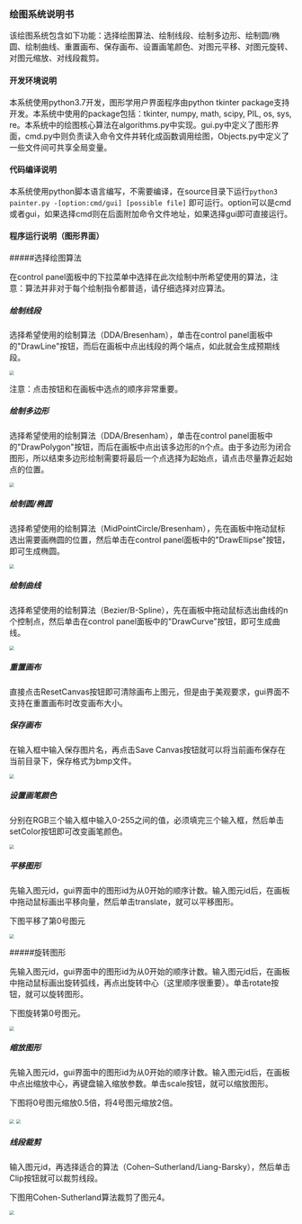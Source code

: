 ### 绘图系统说明书

该绘图系统包含如下功能：选择绘图算法、绘制线段、绘制多边形、绘制圆/椭圆、绘制曲线、重置画布、保存画布、设置画笔颜色、对图元平移、对图元旋转、对图元缩放、对线段裁剪。

#### 开发环境说明

本系统使用python3.7开发，图形学用户界面程序由python tkinter package支持开发。本系统中使用的package包括：tkinter, numpy, math, scipy, PIL, os, sys, re。本系统中的绘图核心算法在algorithms.py中实现。gui.py中定义了图形界面，cmd.py中则负责读入命令文件并转化成函数调用绘图，Objects.py中定义了一些文件间可共享全局变量。

#### 代码编译说明

本系统使用python脚本语言编写，不需要编译，在source目录下运行`python3  painter.py -[option:cmd/gui] [possible file]` 即可运行。option可以是cmd或者gui，如果选择cmd则在后面附加命令文件地址，如果选择gui即可直接运行。

#### 程序运行说明（图形界面）

#####选择绘图算法

在control panel面板中的下拉菜单中选择在此次绘制中所希望使用的算法，注意：算法并非对于每个绘制指令都普适，请仔细选择对应算法。

##### 绘制线段

选择希望使用的绘制算法（DDA/Bresenham），单击在control panel面板中的"DrawLine"按钮，而后在画板中点出线段的两个端点，如此就会生成预期线段。

<img src="picture/image-20190615155801825.png" style="zoom:50%" />

注意：点击按钮和在画板中选点的顺序非常重要。

##### 绘制多边形

选择希望使用的绘制算法（DDA/Bresenham），单击在control panel面板中的"DrawPolygon"按钮，而后在画板中点出该多边形的n个点。由于多边形为闭合图形，所以结束多边形绘制需要将最后一个点选择为起始点，请点击尽量靠近起始点的位置。



<img src="picture/image-20190615155850720.png" style="zoom:50%" />

##### 绘制圆/椭圆

选择希望使用的绘制算法（MidPointCircle/Bresenham），先在画板中拖动鼠标选出需要画椭圆的位置，然后单击在control panel面板中的"DrawEllipse"按钮，即可生成椭圆。

<img src="picture/image-20190615155934070.png" style="zoom:50%" />

##### 绘制曲线

选择希望使用的绘制算法（Bezier/B-Spline），先在画板中拖动鼠标选出曲线的n个控制点，然后单击在control panel面板中的"DrawCurve"按钮，即可生成曲线。



<img src="picture/image-20190615160110409.png" style="zoom:50%" />

##### 重置画布

直接点击ResetCanvas按钮即可清除画布上图元，但是由于美观要求，gui界面不支持在重置画布时改变画布大小。

##### 保存画布

在输入框中输入保存图片名，再点击Save Canvas按钮就可以将当前画布保存在当前目录下，保存格式为bmp文件。

<img src="picture/test.bmp" style="zoom:50%" />

##### 设置画笔颜色

分别在RGB三个输入框中输入0-255之间的值，必须填完三个输入框，然后单击setColor按钮即可改变画笔颜色。



<img src="picture/image-20190615160352948.png" style="zoom:50%" />

##### 平移图形

先输入图元id，gui界面中的图形id为从0开始的顺序计数。输入图元id后，在画板中拖动鼠标画出平移向量，然后单击translate，就可以平移图形。

下图平移了第0号图元

<img src="picture/image-20190615160438572.png" style="zoom:50%" />

#####旋转图形

先输入图元id，gui界面中的图形id为从0开始的顺序计数。输入图元id后，在画板中拖动鼠标画出旋转弧线，再点出旋转中心（这里顺序很重要）。单击rotate按钮，就可以旋转图形。

下图旋转第0号图元。

<img src="picture/image-20190615160525073.png" style="zoom:50%" />

##### 缩放图形

先输入图元id，gui界面中的图形id为从0开始的顺序计数。输入图元id后，在画板中点出缩放中心，再键盘输入缩放参数。单击scale按钮，就可以缩放图形。

下图将0号图元缩放0.5倍，将4号图元缩放2倍。

<img src="picture/image-20190615160915036.png" style="zoom:50%" />

<img src="picture/image-20190615161132193.png" style="zoom:50%" />



##### 线段裁剪

输入图元id，再选择适合的算法（Cohen–Sutherland/Liang-Barsky），然后单击Clip按钮就可以裁剪线段。

下图用Cohen-Sutherland算法裁剪了图元4。

<img src="picture/image-20190615161347348.png" style="zoom:50%" />



